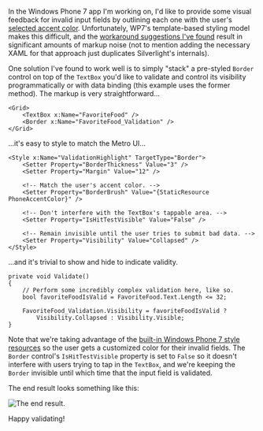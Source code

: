 ﻿In the Windows Phone 7 app I'm working on, I'd like to provide some visual feedback for invalid input fields by outlining each one with the user's [selected accent color][1]. Unfortunately, WP7's template-based styling model makes this difficult, and the [workaround suggestions I've found][2] result in significant amounts of markup noise (not to mention adding the necessary XAML for that approach just duplicates Silverlight's internals).

One solution I've found to work well is to simply "stack" a pre-styled `Border` control on top of the `TextBox` you'd like to validate and control its visibility programmatically or with data binding (this example uses the former method).  The markup is very straightforward...

	<Grid>
		<TextBox x:Name="FavoriteFood" />
		<Border x:Name="FavoriteFood_Validation" />
	</Grid>

...it's easy to style to match the Metro UI...

	<Style x:Name="ValidationHighlight" TargetType="Border">
		<Setter Property="BorderThickness" Value="3" />
		<Setter Property="Margin" Value="12" />

		<!-- Match the user's accent color. -->
		<Setter Property="BorderBrush" Value="{StaticResource PhoneAccentColor}" />

		<!-- Don't interfere with the TextBox's tappable area. -->
		<Setter Property="IsHitTestVisible" Value="False" />

		<!-- Remain invisible until the user tries to submit bad data. -->
		<Setter Property="Visibility" Value="Collapsed" />
	</Style>

...and it's trivial to show and hide to indicate validity.

	private void Validate()
	{
		// Perform some incredibly complex validation here, like so.
		bool favoriteFoodIsValid = FavoriteFood.Text.Length <= 32;

		FavoriteFood_Validation.Visibility = favoriteFoodIsValid ?
			Visibility.Collapsed : Visibility.Visible;
	}

Note that we're taking advantage of the [built-in Windows Phone 7 style resources][3] so the user gets a customized color for their invalid fields.  The `Border` control's `IsHitTestVisible` property is set to `False` so it doesn't interfere with users trying to tap in the `TextBox`, and we're keeping the `Border` invisible until which time that the input field is validated.

The end result looks something like this:

![The end result.][a]

Happy validating!

[1]: http://www.microsoft.com/windowsphone/en-us/howto/wp7/start/change-accent-color-or-background-theme.aspx
[2]: http://stackoverflow.com/questions/4706619/windows-phone-7-borderbrush-can-only-be-set-once
[3]: http://msdn.microsoft.com/en-us/library/ff769552%28v=VS.92%29.aspx
[a]: Content/posts/img/simple-validation-visuals-for-windows-phone-7_01.png